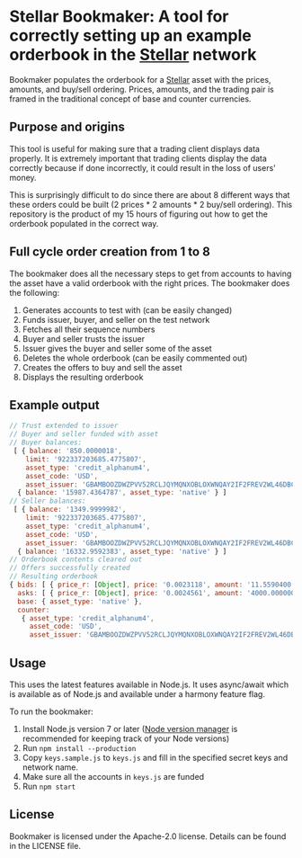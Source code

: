 # Stellar Bookmaker: A tool for correctly setting up an example orderbook in the [Stellar](https://www.stellar.org/) network

Bookmaker populates the orderbook for a [Stellar](https://www.stellar.org/) asset with the prices, amounts, and buy/sell ordering. Prices, amounts, and the trading pair is framed in the traditional concept of base and counter currencies.

## Purpose and origins
This tool is useful for making sure that a trading client displays data properly. It is extremely important that trading clients display the data correctly because if done incorrectly, it could result in the loss of users' money.

This is surprisingly difficult to do since there are about 8 different ways that these orders could be built (2 prices * 2 amounts * 2 buy/sell ordering). This repository is the product of my 15 hours of figuring out how to get the orderbook populated in the correct way.

## Full cycle order creation from 1 to 8
The bookmaker does all the necessary steps to get from accounts to having the asset have a valid orderbook with the right prices. The bookmaker does the following:

1. Generates accounts to test with (can be easily changed)
2. Funds issuer, buyer, and seller on the test network
3. Fetches all their sequence numbers
4. Buyer and seller trusts the issuer
5. Issuer gives the buyer and seller some of the asset
6. Deletes the whole orderbook (can be easily commented out)
7. Creates the offers to buy and sell the asset
8. Displays the resulting orderbook

## Example output
```js
// Trust extended to issuer
// Buyer and seller funded with asset
// Buyer balances:
 [ { balance: '850.0000018',
    limit: '922337203685.4775807',
    asset_type: 'credit_alphanum4',
    asset_code: 'USD',
    asset_issuer: 'GBAMBOOZDWZPVV52RCLJQYMQNXOBLOXWNQAY2IF2FREV2WL46DBCH3BE' },
  { balance: '15987.4364787', asset_type: 'native' } ]
// Seller balances:
 [ { balance: '1349.9999982',
    limit: '922337203685.4775807',
    asset_type: 'credit_alphanum4',
    asset_code: 'USD',
    asset_issuer: 'GBAMBOOZDWZPVV52RCLJQYMQNXOBLOXWNQAY2IF2FREV2WL46DBCH3BE' },
  { balance: '16332.9592383', asset_type: 'native' } ]
// Orderbook contents cleared out
// Offers successfully created
// Resulting orderbook
{ bids: [ { price_r: [Object], price: '0.0023118', amount: '11.5590400' } ],
  asks: [ { price_r: [Object], price: '0.0024561', amount: '4000.0000000' } ],
  base: { asset_type: 'native' },
  counter:
   { asset_type: 'credit_alphanum4',
     asset_code: 'USD',
     asset_issuer: 'GBAMBOOZDWZPVV52RCLJQYMQNXOBLOXWNQAY2IF2FREV2WL46DBCH3BE' } }
```

## Usage

This uses the latest features available in Node.js. It uses async/await which is available as of Node.js and available under a harmony feature flag.

To run the bookmaker:

1. Install Node.js version 7 or later ([Node version manager](https://github.com/creationix/nvm) is recommended for keeping track of your Node versions)
2. Run `npm install --production`
3. Copy `keys.sample.js` to `keys.js` and fill in the specified secret keys and network name.
4. Make sure all the accounts in `keys.js` are funded
5. Run `npm start`

## License
Bookmaker is licensed under the Apache-2.0 license. Details can be found in the LICENSE file.

